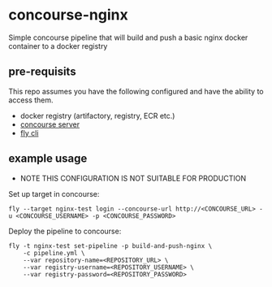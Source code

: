 # concourse-nginx
Simple concourse pipeline that will build and push a basic nginx docker container to a docker registry

## pre-requisits 

This repo assumes you have the following configured and have the ability to access them. 

* docker registry (artifactory, registry, ECR etc.)
* [concourse server](https://concourse-ci.org/install.html)
* [fly cli](https://concourse-ci.org/fly.html)

## example usage

* NOTE THIS CONFIGURATION IS NOT SUITABLE FOR PRODUCTION 

Set up target in concourse:

```
fly --target nginx-test login --concourse-url http://<CONCOURSE_URL> -u <CONCOURSE_USERNAME> -p <CONCOURSE_PASSWORD>
```

Deploy the pipeline to concourse: 

```
fly -t nginx-test set-pipeline -p build-and-push-nginx \
    -c pipeline.yml \
    --var repository-name=<REPOSITORY_URL> \
    --var registry-username=<REPOSITORY_USERNAME> \
    --var registry-password=<REPOSITORY_PASSWORD>
```